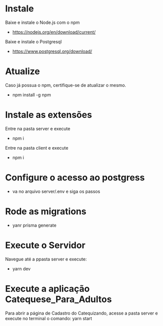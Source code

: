# Instale

Baixe e instale o Node.js com o npm

- https://nodejs.org/en/download/current/

Baixe e instale o Postgresql

- https://www.postgresql.org/download/

# Atualize

Caso já possua o npm, certifique-se de atualizar o mesmo.

- npm install -g npm

# Instale as extensões

Entre na pasta server e execute

- npm i

Entre na pasta client e execute

- npm i

# Configure o acesso ao postgress

- va no arquivo server/.env e siga os passos

# Rode as migrations

- yanr prisma generate

# Execute o Servidor

Navegue até a ppasta server e execute:

- yarn dev

# Execute a aplicação Catequese_Para_Adultos

Para abrir a página de Cadastro do Catequizando, acesse a pasta server e execute no terminal o comando: yarn start
